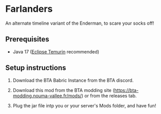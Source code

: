 # Farlanders

An alternate timeline variant of the Enderman, to scare your socks off!

## Prerequisites
- Java 17 ([Eclipse Temurin](https://adoptium.net/temurin/releases/) recommended)

## Setup instructions
   

1. Download the BTA Babric Instance from the BTA discord.

2. Download this mod from the BTA modding site (https://bta-modding.nouma-vallee.fr/mods/) or from the releases tab.

3. Plug the jar file intp you or your server's Mods folder, and have fun!
